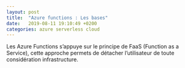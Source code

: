 ```yaml
---
layout: post
title:  "Azure functions : Les bases"
date:   2019-08-11 19:10:49 +0200
categories: azure serverless cloud
---
```

Les Azure Functions s’appuye sur le principe de FaaS (Function as a Service), cette approche permets de détacher l’utilisateur de toute considération infrastructure.

